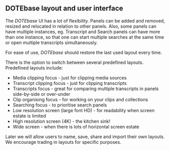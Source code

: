 ## DOTEbase layout and user interface

The _DOTEbase_ UI has a lot of flexibility.
Panels can be added and removed, resized and relocated in relation to other panels.
Also, some panels can have multiple instances, eg. Transcript and Search panels can have more than one instance, so that one can start multiple searches at the same time or open multiple transcripts simultaneously.

For ease of use, _DOTEbase_ should restore the last used layout every time.

There is the option to switch between several predefined layouts.
Predefined layouts include:

- Media clipping focus - just for clipping media sources
- Transcript clipping focus - just for clipping transcripts
- Transcripts focus - great for comparing multiple transcripts in panels side-by-side or over-under
- Clip organising focus - for working on your clips and collections
- Searching focus - to prioritise search panels
- Low resolution screen (large font HD) - for readability when screen estate is limited
- High resolution screen (4K) - the kitchen sink!
- Wide screen - when there is lots of horizontal screen estate

Later we will allow users to name, save, share and import their own layouts.
We encourage trading in layouts for specific purposes.
